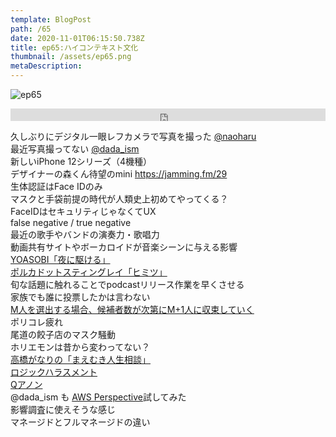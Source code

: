 ```yaml
---  
template: BlogPost  
path: /65
date: 2020-11-01T06:15:50.738Z  
title: ep65:ハイコンテキスト文化
thumbnail: /assets/ep65.png
metaDescription:  
---  
```

![ep65](/assets/ep65.png)  

<iframe width="100%" height="20" scrolling="no" frameborder="no" allow="autoplay" src="https://w.soundcloud.com/player/?url=https%3A//api.soundcloud.com/tracks/921239461&color=%23ff5500&inverse=false&auto_play=false&show_user=true"></iframe>
  
</br>


久しぶりにデジタル一眼レフカメラで写真を撮った [@naoharu](https://twitter.com/naoharu)  
最近写真撮ってない [@dada_ism](https://twitter.com/dada_ism)   
新しいiPhone 12シリーズ（4機種）  
デザイナーの森くん待望のmini  https://jamming.fm/29  
生体認証はFace IDのみ  
マスクと手袋前提の時代が人類史上初めてやってくる？  
FaceIDはセキュリティじゃなくてUX  
false negative / true negative  
最近の歌手やバンドの演奏力・歌唱力  
動画共有サイトやボーカロイドが音楽シーンに与える影響  
[YOASOBI「夜に駆ける」](https://www.youtube.com/watch?v=x8VYWazR5mE)  
[ポルカドットスティングレイ「ヒミツ」](https://www.youtube.com/watch?v=nDEdQ8VHLo4)  
旬な話題に触れることでpodcastリリース作業を早くさせる  
家族でも誰に投票したかは言わない  
[M人を選出する場合、候補者数が次第にM+1人に収束していく](https://ja.wikipedia.org/wiki/%E3%83%87%E3%83%A5%E3%83%B4%E3%82%A7%E3%83%AB%E3%82%B8%E3%82%A7%E3%81%AE%E6%B3%95%E5%89%87)  
ポリコレ疲れ  
尾道の餃子店のマスク騒動  
ホリエモンは昔から変わってない？  
[高橋がなりの「まえむき人生相談」](https://www.youtube.com/channel/UCfHXFGSfNcicGJ46Jra3EPg)  
[ロジックハラスメント](https://qr.ae/pNbPFn)  
[Qアノン](https://ja.wikipedia.org/wiki/Q%E3%82%A2%E3%83%8E%E3%83%B3)  
@dada_ism も [AWS Perspective](https://aws.amazon.com/jp/solutions/implementations/aws-perspective/)試してみた  
影響調査に使えそうな感じ  
マネージドとフルマネージドの違い  
